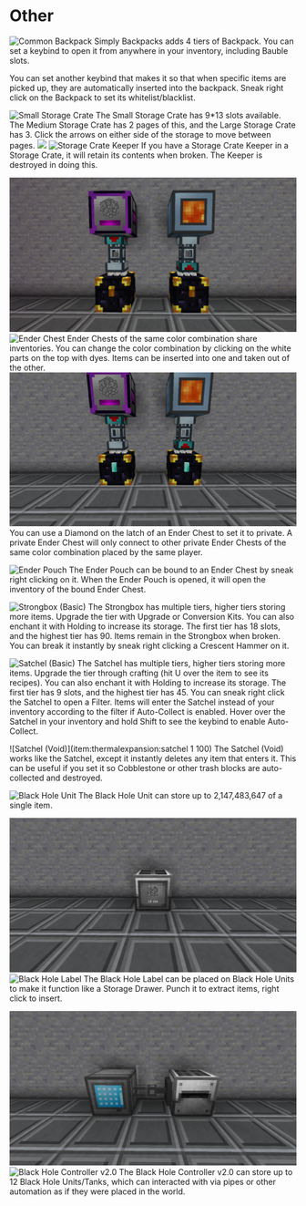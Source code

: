 # Other

![Common Backpack](item:simplybackpacks:commonbackpack)
Simply Backpacks adds 4 tiers of Backpack. You can set a keybind to open it from anywhere in your inventory, including Bauble slots.

You can set another keybind that makes it so that when specific items are picked up, they are automatically inserted into the backpack. Sneak right click on the Backpack to set its whitelist/blacklist.

![Small Storage Crate](item:actuallyadditions:block\_giant\_chest)
The Small Storage Crate has 9*13 slots available. The Medium Storage Crate has 2 pages of this, and the Large Storage Crate has 3. Click the arrows on either side of the storage to move between pages.
![](large\_storage\_crate.png)
![Storage Crate Keeper](item:actuallyadditions:item\_crate\_keeper)
If you have a Storage Crate Keeper in a Storage Crate, it will retain its contents when broken. The Keeper is destroyed in doing this.

![](ender_chest.png)
![Ender Chest](item:enderstorage:ender_storage)
Ender Chests of the same color combination share inventories. You can change the color combination by clicking on the white parts on the top with dyes. Items can be inserted into one and taken out of the other.
![](private_chest.png)
You can use a Diamond on the latch of an Ender Chest to set it to private. A private Ender Chest will only connect to other private Ender Chests of the same color combination placed by the same player.

![Ender Pouch](item:enderstorage:ender_pouch)
The Ender Pouch can be bound to an Ender Chest by sneak right clicking on it. When the Ender Pouch is opened, it will open the inventory of the bound Ender Chest.

![Strongbox (Basic)](item:thermalexpansion:strongbox)
The Strongbox has multiple tiers, higher tiers storing more items. Upgrade the tier with Upgrade or Conversion Kits. You can also enchant it with Holding to increase its storage. The first tier has 18 slots, and the highest tier has 90.
Items remain in the Strongbox when broken. You can break it instantly by sneak right clicking a Crescent Hammer on it.

![Satchel (Basic)](item:thermalexpansion:satchel)
The Satchel has multiple tiers, higher tiers storing more items. Upgrade the tier through crafting (hit U over the item to see its recipes). You can also enchant it with Holding to increase its storage. The first tier has 9 slots, and the highest tier has 45.
You can sneak right click the Satchel to open a Filter. Items will enter the Satchel instead of your inventory according to the filter if Auto-Collect is enabled. Hover over the Satchel in your inventory and hold Shift to see the keybind to enable Auto-Collect.

![Satchel (Void)](item:thermalexpansion:satchel 1 100)
The Satchel (Void) works like the Satchel, except it instantly deletes any item that enters it. This can be useful if you set it so Cobblestone or other trash blocks are auto-collected and destroyed.

![Black Hole Unit](item:industrialforegoing:black\_hole\_unit)
The Black Hole Unit can store up to 2,147,483,647 of a single item.

![](bh_label.png)
![Black Hole Label](item:industrialforegoing:black\_hole\_label)
The Black Hole Label can be placed on Black Hole Units to make it function like a Storage Drawer. Punch it to extract items, right click to insert.

![](bh_controller.png)
![Black Hole Controller v2.0](item:industrialforegoing:black\_hole\_controller\_reworked)
The Black Hole Controller v2.0 can store up to 12 Black Hole Units/Tanks, which can interacted with via pipes or other automation as if they were placed in the world.
